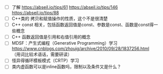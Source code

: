 - [ ] 了解 https://abseil.io/tips/61  https://abseil.io/tips/146  https://abseil.io/tips/88
- [ ] C++类的 拷贝和赋值操作的性质，这个不是很清楚
- [ ] C++ const 相关，包括函数返回值是const、参数是const、函数是const得一些概念
- [ ] C++ 函数返回值是引用和右值引用的概念
- [ ] MDSF：产生式编程（Generative Programming）学习  https://www.cnblogs.com/zhoujg/archive/2010/09/28/1837256.html （用词比较术语话，需要研读）
- [ ] 怪异得循环模板模式（CRTP）学习
- [ ] 类内虚函数可以是inline函数吗，限制以及条件又是什么？
